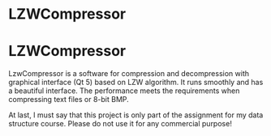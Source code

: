 # LZWCompressor
# LZWCompressor
LzwCompressor is a software for compression and decompression with graphical interface (Qt 5) based on LZW algorithm. It runs smoothly and has a beautiful interface. The performance meets the requirements when compressing text files or 8-bit BMP. 

At last, I must say that this project is only part of the assignment for my data structure course. Please do not use it for any commercial purpose! 
